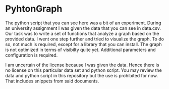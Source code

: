 # PyhtonGraph

The python script that you can see here was a bit of an experiment. During an university assignment I was given the data that you can see in data.csv. Our task was to write a set of functions that analyze a graph based on the provided data. I went one step further and tried to visualize the graph. To do so, not much is required, except for a library that you can install. The graph is not optimized in terms of visibilty quite yet. Additional parameters and configuration is required.

I am uncertain of the license because I was given the data. Hence there is no license on this particular data set and python script. You may review the data and python script in this repository but the use is prohibited for now. That includes snippets from said documents.
